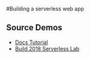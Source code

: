 #Building a serverless web app

## Source Demos
- [Docs Tutorial](https://docs.microsoft.com/en-us/azure/functions/tutorial-static-website-serverless-api-with-database)
- [Build 2018 Serverless Lab](https://docs.microsoft.com/en-us/labs/build2018/serverlesswebapp/)
